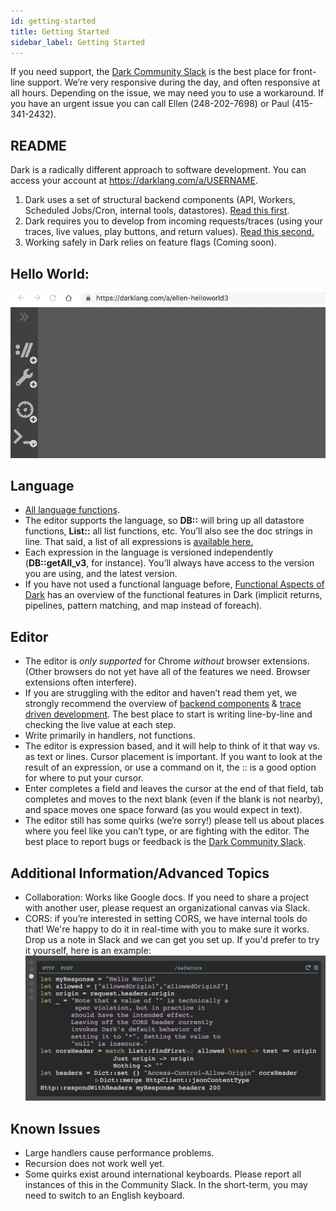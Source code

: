 ```yaml
---
id: getting-started
title: Getting Started
sidebar_label: Getting Started
---
```


If you need support, the [Dark Community Slack](https://darklang.com/slack-invite) is the best place for front-line support. We’re very responsive during the day, and often responsive at all hours. Depending on the issue, we may need you to use a workaround. If you have an urgent issue you can call Ellen (248-202-7698) or Paul (415-341-2432).

## **README**

Dark is a radically different approach to software development. You can access your account at https://darklang.com/a/USERNAME.

1. Dark uses a set of structural backend components (API, Workers, Scheduled Jobs/Cron, internal tools, datastores). [Read this first](dark-backend-components.md).
2. Dark requires you to develop from incoming requests/traces (using your traces, live values, play buttons, and return values). [Read this second.](trade-driven-development)
3. Working safely in Dark relies on feature flags (Coming soon).

## Hello World:

![Hello World](assets/helloworld.gif)

## Language

- [All language functions](https://ops-documentation.builtwithdark.com/?pretty=1).
- The editor supports the language, so **DB::** will bring up all datastore functions, **List::** all list functions, etc. You’ll also see the doc strings in line. That said, a list of all expressions is [available here.](https://ops-documentation.builtwithdark.com/?pretty=1)
- Each expression in the language is versioned independently (**DB::getAll_v3**, for instance). You’ll always have access to the version you are using, and the latest version.
- If you have not used a functional language before, [Functional Aspects of Dark](functional-aspects.md) has an overview of the functional features in Dark (implicit returns, pipelines, pattern matching, and map instead of foreach).

## Editor

- The editor is *only supported* for Chrome *without* browser extensions. (Other browsers do not yet have all of the features we need. Browser extensions often interfere).
- If you are struggling with the editor and haven’t read them yet, we strongly recommend the overview of [backend components](dark-backend-components.md) & [trace driven development](trace-driven-development.md). The best place to start is writing line-by-line and checking the live value at each step.
- Write primarily in handlers, not functions.
- The editor is expression based, and it will help to think of it that way vs. as text or lines. Cursor placement is important. If you want to look at the result of an expression, or use a command on it, the :: is a good option for where to put your cursor.
- Enter completes a field and leaves the cursor at the end of that field, tab completes and moves to the next blank (even if the blank is not nearby), and space moves one space forward (as you would expect in text).
- The editor still has some quirks (we’re sorry!) please tell us about places where you feel like you can’t type, or are fighting with the editor. The best place to report bugs or feedback is the [Dark Community Slack](https://darklang.com/slack-invite).

## Additional Information/Advanced Topics

- Collaboration: Works like Google docs. If you need to share a project with another user, please request an organizational canvas via Slack.
- CORS: if you’re interested in setting CORS, we have internal tools do that! We're happy to do it in real-time with you to make sure it works. Drop us a note in Slack and we can get you set up. If you'd prefer to try it yourself, here is an example:
![CORS example](assets/cors.png)

## Known Issues

- Large handlers cause performance problems.
- Recursion does not work well yet.
- Some quirks exist around international keyboards. Please report all instances of this in the Community Slack. In the short-term, you may need to switch to an English keyboard.

